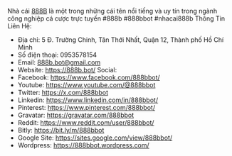 Nhà cái [888B](https://888b.bot/) là một trong những cái tên nổi tiếng và uy tín trong ngành công nghiệp cá cược trực tuyến
#888b #888bbot #nhacai888b
Thông Tin Liên Hệ:
- Địa chỉ: 5 Đ. Trường Chinh, Tân Thới Nhất, Quận 12, Thành phố Hồ Chí Minh
- Số điện thoại: 0953578154
- Email: 888b.bot@gmail.com
- Website: https://888b.bot/
Social:
- Facebook: https://www.facebook.com/888bbot/
- Youtube: https://www.youtube.com/@888bbot
- Twitter: https://x.com/888bbot
- Linkedin: https://www.linkedin.com/in/888bbot/
- Pinterest: https://www.pinterest.com/888bbot/
- Gravatar: https://gravatar.com/888bbot
- Reddit: https://www.reddit.com/user/888bbot/
- Bitly: https://bit.ly/m/888bbot
- Google Site: https://sites.google.com/view/888bbot/
- Wordpress: https://888bbot.wordpress.com/